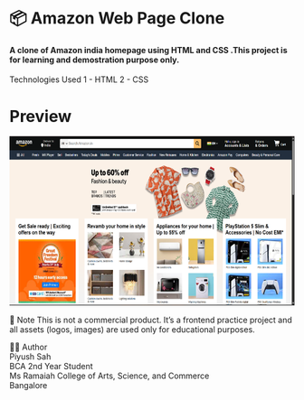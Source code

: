 # 📦 Amazon Web Page Clone

<h4> A clone of Amazon india homepage using HTML and CSS .This project is for learning and demostration purpose only.</h4>

Technologies Used
1 - HTML
2 - CSS

# Preview
<img src="./Preview-image.png" style="height: 300px;">

📌 Note
This is not a commercial product. It’s a frontend practice project and all assets (logos, images) are used only for educational purposes.<br>

🙋‍♂️ Author<br>
Piyush Sah<br>
BCA 2nd Year Student<br>
Ms Ramaiah College of Arts, Science, and Commerce<br>
Bangalore<br>
